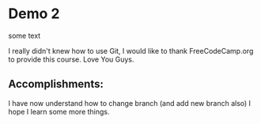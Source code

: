 # Demo 2

some text

I really didn't knew how to use Git,
I would like to thank FreeCodeCamp.org to provide this course.
Love You Guys.

## Accomplishments:

I have now understand how to change branch (and add new branch also)
I hope I learn some more things.

